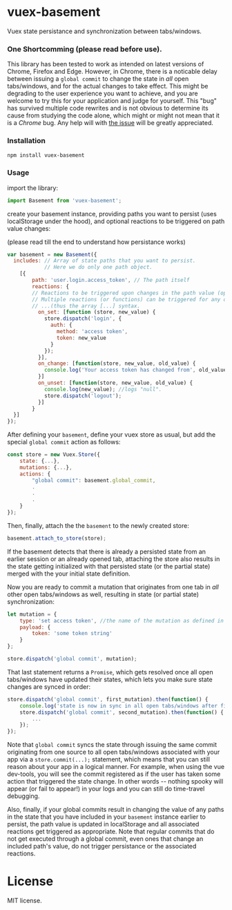 # vuex-basement
Vuex state persistance and synchronization between tabs/windows.

### One Shortcomming (please read before use).
This library has been tested to work as intended on latest versions of Chrome, Firefox and Edge. However, in Chrome, there is a noticable delay between issuing a `global commit` to change the state in *all* open tabs/windows, and for the actual changes to take effect. This might be degrading to the user experience you want to achieve, and you are welcome to try this for your application and judge for yourself. This "bug" has survived multiple code rewrites and is not obvious to determine its cause from studying the code alone, which might or might not mean that it is a *Chrome* bug. Any help will with [the issue](https://github.com/RashadSaleh/vuex-basement/issues/1) will be greatly appreciated.

### Installation

``` bash
npm install vuex-basement
```
### Usage

import the library:
```js
import Basement from 'vuex-basement';
```
create your basement instance, providing paths you want to persist (uses localStorage under the hood), and optional reactions to be triggered on path value changes:

(please read till the end to understand how persistance works)
```js
var basement = new Basement({
  includes: // Array of state paths that you want to persist.
            // Here we do only one path object.
    [{
        path: 'user.login.access_token', // The path itself
        reactions: { 
        // Reactions to be triggered upon changes in the path value (optional)
        // Multiple reactions (or functions) can be triggered for any one change...
        // ...(thus the array [...] syntax.
          on_set: [function (store, new_value) {
            store.dispatch('login', {
              auth: {
                method: 'access token',
                token: new_value
              }
            });
          }],
          on_change: [function(store, new_value, old_value) {
            console.log('Your access token has changed from', old_value, 'to', new_value);
          }]
          on_unset: [function(store, new_value, old_value) {
            console.log(new_value); //logs "null".
            store.dispatch('logout');
          }]
        }
  }]
});
```

After defining your `basement`, define your vuex store as usual, but add the special `global commit` action as follows: 
```js
const store = new Vuex.Store({
    state: {...},
    mutations: {...},
    actions: {
        "global commit": basement.global_commit,
        .
        .
        .
    }
});
```

Then, finally, attach the the `basement` to the newly created store:

```js
basement.attach_to_store(store);
```

If the basement detects that there is already a persisted state from an earlier session or an already opened tab, attaching the store also results in the state getting initialized with that persisted state (or the partial state) merged with the your initial state definition.

Now you are ready to commit a mutation that originates from one tab in *all* other open tabs/windows as well, resulting in state (or partial state) synchronization:

```js
let mutation = {
    type: 'set access token', //the name of the mutation as defined in your store.
    payload: {
        token: 'some token string'
    }
};

store.dispatch('global commit', mutation);
```
That last statement returns a `Promise`, which gets resolved once all open tabs/windows have updated their states, which lets you make sure state changes are synced in order:

```js
store.dispatch('global commit', first_mutation).then(function() {
    console.log('state is now in sync in all open tabs/windows after first_mutation.');
    store.dispatch('global commit', second_mutation).then(function() {
        ...
    });
});
```

Note that `global commit` syncs the state through issuing the same commit originating from one source to all open tabs/windows associated with your app via a `store.commit(...);` statement, which means that you can still reason about your app in a logical manner. For example, when using the vue dev-tools, you will see the commit registered as if the user has taken some action that triggered the state change. In other words -- nothing spooky will appear (or fail to appear!) in your logs and you can still do time-travel debugging.

Also, finally, if your global commits result in changing the value of any paths in the state that you have included in your `basement` instance earlier to persist, the path value is updated in localStorage and all associated reactions get triggered as appropriate. Note that regular commits that do not get executed through a global commit, even ones that change an included path's value, do not trigger persistance or the associated reactions.

# License
MIT license.
